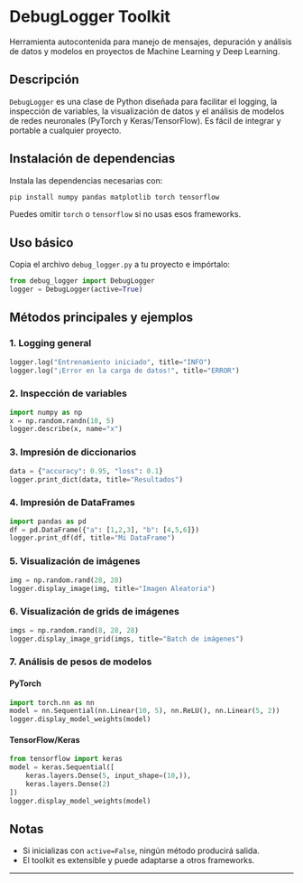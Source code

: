 # DebugLogger Toolkit

Herramienta autocontenida para manejo de mensajes, depuración y análisis de datos y modelos en proyectos de Machine Learning y Deep Learning.

## Descripción

`DebugLogger` es una clase de Python diseñada para facilitar el logging, la inspección de variables, la visualización de datos y el análisis de modelos de redes neuronales (PyTorch y Keras/TensorFlow). Es fácil de integrar y portable a cualquier proyecto.

## Instalación de dependencias

Instala las dependencias necesarias con:

```bash
pip install numpy pandas matplotlib torch tensorflow
```

Puedes omitir `torch` o `tensorflow` si no usas esos frameworks.

## Uso básico

Copia el archivo `debug_logger.py` a tu proyecto e impórtalo:

```python
from debug_logger import DebugLogger
logger = DebugLogger(active=True)
```

## Métodos principales y ejemplos

### 1. Logging general
```python
logger.log("Entrenamiento iniciado", title="INFO")
logger.log("¡Error en la carga de datos!", title="ERROR")
```

### 2. Inspección de variables
```python
import numpy as np
x = np.random.randn(10, 5)
logger.describe(x, name="x")
```

### 3. Impresión de diccionarios
```python
data = {"accuracy": 0.95, "loss": 0.1}
logger.print_dict(data, title="Resultados")
```

### 4. Impresión de DataFrames
```python
import pandas as pd
df = pd.DataFrame({"a": [1,2,3], "b": [4,5,6]})
logger.print_df(df, title="Mi DataFrame")
```

### 5. Visualización de imágenes
```python
img = np.random.rand(28, 28)
logger.display_image(img, title="Imagen Aleatoria")
```

### 6. Visualización de grids de imágenes
```python
imgs = np.random.rand(8, 28, 28)
logger.display_image_grid(imgs, title="Batch de imágenes")
```

### 7. Análisis de pesos de modelos
#### PyTorch
```python
import torch.nn as nn
model = nn.Sequential(nn.Linear(10, 5), nn.ReLU(), nn.Linear(5, 2))
logger.display_model_weights(model)
```
#### TensorFlow/Keras
```python
from tensorflow import keras
model = keras.Sequential([
    keras.layers.Dense(5, input_shape=(10,)),
    keras.layers.Dense(2)
])
logger.display_model_weights(model)
```

## Notas
- Si inicializas con `active=False`, ningún método producirá salida.
- El toolkit es extensible y puede adaptarse a otros frameworks.

---
